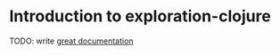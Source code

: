 # Introduction to exploration-clojure

TODO: write [great documentation](http://jacobian.org/writing/what-to-write/)

